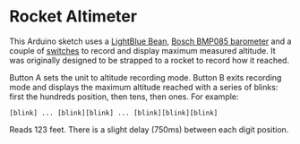 # Rocket Altimeter

This Arduino sketch uses a [LightBlue Bean](https://punchthrough.com/bean/), [Bosch BMP085 barometer](http://www.adafruit.com/products/391) and a couple of [switches](http://www.adafruit.com/products/391)
to record and display maximum measured altitude. It was originally designed to be strapped
to a rocket to record how it reached.

Button A sets the unit to altitude recording mode. Button B exits recording mode and 
displays the maximum altitude reached with a series of blinks: first the hundreds position,
then tens, then ones. For example:

    [blink] ... [blink][blink] ... [blink][blink][blink]

Reads 123 feet. There is a slight delay (750ms) between each digit position.
